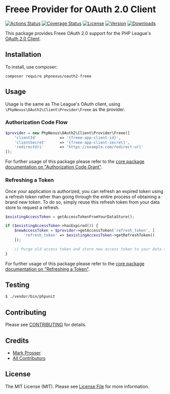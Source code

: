 # Freee Provider for OAuth 2.0 Client

[![Actions Status](https://github.com/phpnexus/oauth2-freee/workflows/Pipeline/badge.svg)](https://github.com/phpnexus/oauth2-freee/actions)
[![Coverage Status](https://img.shields.io/coveralls/phpnexus/oauth2-freee/main.svg)](https://coveralls.io/github/phpnexus/oauth2-freee?branch=main)
[![License](https://img.shields.io/packagist/l/phpnexus/oauth2-freee.svg)](https://github.com/phpnexus/oauth2-freee/blob/master/LICENSE)
[![Version](https://img.shields.io/packagist/v/phpnexus/oauth2-freee.svg)](https://packagist.org/packages/phpnexus/oauth2-freee)
[![Downloads](https://img.shields.io/packagist/dt/phpnexus/oauth2-freee.svg)](https://packagist.org/packages/phpnexus/oauth2-freee/stats)

This package provides Freee OAuth 2.0 support for the PHP League's [OAuth 2.0 Client](https://github.com/thephpleague/oauth2-client).

## Installation

To install, use composer:

```
composer require phpnexus/oauth2-freee
```

## Usage

Usage is the same as The League's OAuth client, using `\PhpNexus\OAuth2\Client\Provider\Freee` as the provider.

### Authorization Code Flow

```php
$provider = new PhpNexus\OAuth2\Client\Provider\Freee([
    'clientId'          => '{freee-app-client-id}',
    'clientSecret'      => '{freee-app-client-secret}',
    'redirectUri'       => 'https://example.com/redirect-url'
]);
```

For further usage of this package please refer to the [core package documentation on "Authorization Code Grant"](https://github.com/thephpleague/oauth2-client#usage).

### Refreshing a Token

Once your application is authorized, you can refresh an expired token using a refresh token rather than going through the entire process of obtaining a brand new token. To do so, simply reuse this refresh token from your data store to request a refresh.

```php
$existingAccessToken = getAccessTokenFromYourDataStore();

if ($existingAccessToken->hasExpired()) {
    $newAccessToken = $provider->getAccessToken('refresh_token', [
        'refresh_token' => $existingAccessToken->getRefreshToken()
    ]);

    // Purge old access token and store new access token to your data store.
}
```

For further usage of this package please refer to the [core package documentation on "Refreshing a Token"](https://github.com/thephpleague/oauth2-client#refreshing-a-token).

## Testing

``` bash
$ ./vendor/bin/phpunit
```

## Contributing

Please see [CONTRIBUTING](https://github.com/phpnexus/oauth2-freee/blob/master/CONTRIBUTING.md) for details.


## Credits

- [Mark Prosser](https://github.com/markinjapan)
- [All Contributors](https://github.com/phpnexus/oauth2-freee/contributors)


## License

The MIT License (MIT). Please see [License File](https://github.com/phpnexus/oauth2-freee/blob/master/LICENSE) for more information.
